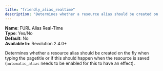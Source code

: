 ```yaml
---
title: "friendly_alias_realtime"
description: "Determines whether a resource alias should be created on the fly when typing the pagetitle or if this should happen when the resource is saved"
---
```



**Name**: FURL Alias Real-Time  
**Type**: Yes/No  
**Default**: No  
**Available In**: Revolution 2.4.0+

Determines whether a resource alias should be created on the fly when typing the pagetitle or if this should happen when the resource is saved (`automatic_alias` needs to be enabled for this to have an effect).